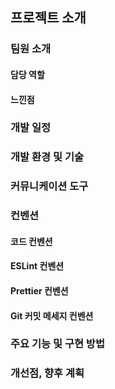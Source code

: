 ## 프로젝트 소개

### 팀원 소개
#### 담당 역할
#### 느낀점

### 개발 일정

### 개발 환경 및 기술

### 커뮤니케이션 도구

### 컨벤션
#### 코드 컨벤션
#### ESLint 컨벤션
#### Prettier 컨벤션
#### Git 커밋 메세지 컨벤션

### 주요 기능 및 구현 방법

### 개선점, 향후 계획






